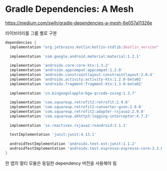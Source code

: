

# Gradle Dependencies: A Mesh


https://medium.com/swlh/gradle-dependencies-a-mesh-6e057a11326e


라이브러리를 그룹 별로 구분
```gradle
dependencies {  
  implementation "org.jetbrains.kotlin:kotlin-stdlib:$kotlin_version"  
  
  implementation 'com.google.android.material:material:1.2.1'  
  
  implementation 'androidx.core:core-ktx:1.3.2'  
  implementation 'androidx.appcompat:appcompat:1.2.0'  
  implementation 'androidx.constraintlayout:constraintlayout:2.0.4'  
  implementation 'androidx.activity:activity-ktx:1.2.0-beta02'  
  implementation 'androidx.fragment:fragment-ktx:1.3.0-beta02'  
  
  implementation 'cn.bingoogolapple:bga-qrcode-zxing:1.3.7'  
  
  implementation 'com.squareup.retrofit2:retrofit:2.9.0'  
  implementation 'com.squareup.retrofit2:converter-gson:2.9.0'  
  implementation 'com.squareup.retrofit2:adapter-rxjava2:2.9.0'  
  implementation 'com.squareup.okhttp3:logging-interceptor:4.7.2'  
  
  implementation 'io.reactivex.rxjava2:rxandroid:2.1.1'  
  
  testImplementation 'junit:junit:4.13.1'  
  
  androidTestImplementation 'androidx.test.ext:junit:1.1.2'  
  androidTestImplementation 'androidx.test.espresso:espresso-core:3.3.0'  
}
```

한 앱의 멀티 모듈은 동일한 dependency 버전을 사용해야 됨


<!--stackedit_data:
eyJoaXN0b3J5IjpbNDY2MTg0NzYyXX0=
-->